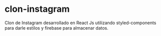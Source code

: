 # clon-instagram
Clon de Instagram desarrollado en React Js utilizando styled-components para darle estilos y firebase para almacenar datos.

